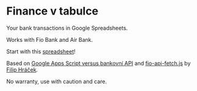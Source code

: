 # Finance v tabulce

Your bank transactions in Google Spreadsheets.

Works with Fio Bank and Air Bank.

Start with this [spreadsheet](https://docs.google.com/spreadsheets/d/1pj6zDR6Bh2Zg5DTMQFfa69yiS4np0WqUceuKsEL7jSA/copy)!

Based on [Google Apps Script versus bankovní API](https://youtube.com/watch?v=Ugc4y2uK-KI) and [fio-api-fetch.js](https://gist.github.com/filiph/5150036) by [Filip Hráček](https://twitter.com/filiphracek).

No warranty, use with caution and care.

